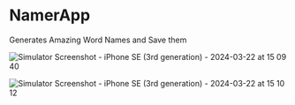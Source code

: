 # NamerApp
Generates Amazing Word Names and Save them 

![Simulator Screenshot - iPhone SE (3rd generation) - 2024-03-22 at 15 09 40](https://github.com/erichflock/NamerApp/assets/10236662/68ddc85a-de61-4875-98db-c0dd8c56e699)

![Simulator Screenshot - iPhone SE (3rd generation) - 2024-03-22 at 15 10 12](https://github.com/erichflock/NamerApp/assets/10236662/50bb8261-837a-495c-87fd-e1f2667a7937)

